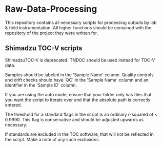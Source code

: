 # Raw-Data-Processing

This repository contains all necessary scripts for processing outputs by lab & field instrumentation. All higher functions should be contained with the repository of the project they were written for.

## Shimadzu TOC-V scripts
ShimadzuTOC-V is deprecated. TNDOC should be used instead for TOC-V data.

Samples should be labeled in the 'Sample Name' column. Quality controls and drift checks should have 'QC' in the 'Sample Name' column and an identifier in the 'Sample ID' column.

If you are using the auto mode, ensure that your folder only has files that you want the script to iterate over and that the absolute path is correctly entered.

The threshold for a standard flags in the script is an ordinary r-squared of < 0.9990. This flag is conservative and should be adjusted upwards as necessary.

If standards are excluded in the TOC software, that will not be reflected in the script. Make a note of any such exclusions.
